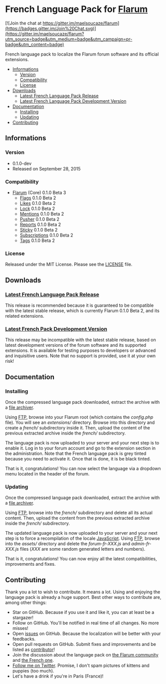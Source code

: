 # French Language Pack for [Flarum](http://flarum.org/)

[![Join the chat at https://gitter.im/maelsoucaze/flarum](https://badges.gitter.im/Join%20Chat.svg)](https://gitter.im/maelsoucaze/flarum?utm_source=badge&utm_medium=badge&utm_campaign=pr-badge&utm_content=badge)

French language pack to localize the Flarum forum software and its official extensions.

- [Informations](https://github.com/maelsoucaze/flarum#informations)
	- [Version](https://github.com/maelsoucaze/flarum#version)
	- [Compatibility](https://github.com/maelsoucaze/flarum#compatibility)
	- [License](https://github.com/maelsoucaze/flarum#license)
- [Downloads](https://github.com/maelsoucaze/flarum#downloads)
	- [Latest French Language Pack Release](https://github.com/maelsoucaze/flarum#latest-french-language-pack-release)
	- [Latest French Language Pack Development Version](https://github.com/maelsoucaze/flarum#latest-french-language-pack-development-version)
- [Documentation](https://github.com/maelsoucaze/flarum#documentation)
	- [Installing](https://github.com/maelsoucaze/flarum#installing)
	- [Updating](https://github.com/maelsoucaze/flarum#updating)
- [Contributing](https://github.com/maelsoucaze/flarum#contributing)

## Informations

### Version

- 0.1.0-dev
- Released on September 28, 2015

### Compatibility

- [Flarum](https://github.com/flarum/core) (Core) 0.1.0 Beta 3
	- [Flags](https://github.com/flarum/flags) 0.1.0 Beta 2
	- [Likes](https://github.com/flarum/likes) 0.1.0 Beta 2
	- [Lock](https://github.com/flarum/lock) 0.1.0 Beta 2
	- [Mentions](https://github.com/flarum/mentions) 0.1.0 Beta 2
	- [Pusher](https://github.com/flarum/pusher) 0.1.0 Beta 2
	- [Reports](https://github.com/flarum/reports) 0.1.0 Beta 2
	- [Sticky](https://github.com/flarum/sticky) 0.1.0 Beta 2
	- [Subscriptions](https://github.com/flarum/subscriptions) 0.1.0 Beta 2
	- [Tags](https://github.com/flarum/tags) 0.1.0 Beta 2

### License

Released under the MIT License. Please see the [LICENSE](https://github.com/maelsoucaze/flarum/blob/master/LICENSE) file.

## Downloads

### [Latest French Language Pack Release](https://github.com/maelsoucaze/flarum/releases/tag/0.1.0-dev-build.17)

This release is recommended because it is guaranteed to be compatible with the latest stable release, which is currently Flarum 0.1.0 Beta 2, and its related extensions.

### [Latest French Pack Development Version](https://github.com/maelsoucaze/flarum/archive/master.zip)

This release may be incompatible with the latest stable release, based on latest development versions of the forum software and its supported extensions. It is available for testing purposes to developers or advanced and inquisitive users. Note that no support is provided, use it at your own risk!

## Documentation

### Installing

Once the compressed language pack downloaded, extract the archive with a [file archiver](https://en.wikipedia.org/wiki/Comparison_of_file_archivers).

Using [FTP](http://en.wikipedia.org/wiki/File_Transfer_Protocol), browse into your Flarum root (which contains the *config.php* file). You will see an *extensions/* directory. Browse into this directory and create a *french/* subdirectory inside it. Then, upload the content of the previous extracted archive inside the *french/* subdirectory.

The language pack is now uploaded to your server and your next step is to enable it. Log in to your forum account and go to the extension section in the administration. Note that the French language pack is grey tinted because you need to activate it. Once that is done, it is be black tinted.

That is it, congratulations! You can now select the language via a dropdown menu located in the header of the forum.

### Updating

Once the compressed language pack downloaded, extract the archive with a [file archiver](https://en.wikipedia.org/wiki/Comparison_of_file_archivers).

Using [FTP](http://en.wikipedia.org/wiki/File_Transfer_Protocol), browse into the *french/* subdirectory and delete all its actual content. Then, upload the content from the previous extracted archive inside the *french/* subdirectory.

The updated language pack is now uploaded to your server and your next step is to force a recompilation of the locale [JavaScript](https://en.wikipedia.org/wiki/JavaScript). Using [FTP](http://en.wikipedia.org/wiki/File_Transfer_Protocol), browse into the *assets/* directory and delete the *forum-fr-XXX.js* and *admin-fr-XXX.js* files (*XXX* are some random generated letters and numbers).

That is it, congratulations! You can now enjoy all the latest compatibilities, improvements and fixes.

## Contributing

Thank you a lot to wish to contribute. It means a lot. Using and enjoying the language pack is already a huge support. Best other ways to contribute are, among other things:

- Star on GitHub. Because if you use it and like it, you can at least be a stargazer!
- Follow on GitHub. You'll be notified in real time of all changes. No more misses!
- Open [issues](https://github.com/maelsoucaze/flarum/issues) on GitHub. Because the localization will be better with your feedbacks.
- Open pull requests on GitHub. Submit fixes and improvements and be listed as [contributor](https://github.com/maelsoucaze/flarum/graphs/contributors)!
- Join the discussion about the language pack on [the Flarum community](http://discuss.flarum.org/d/615-french-language-pack-to-localize-flarum-and-its-extensions/53) and [the French one](https://flarum.today/fr/d/6-traduction-fran-aise-pour-traduire-flarum-et-ses-extensions).
- [Follow me on Twitter](https://twitter.com/maelsoucaze). Promise, I don't spam pictures of kittens and puppies (too much).
- Let's have a drink if you're in Paris (France)!
